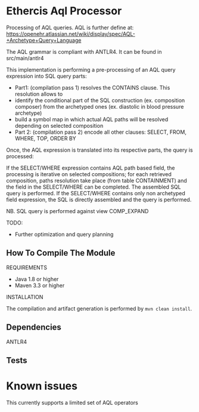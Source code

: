 Ethercis Aql Processor
======================

Processing of AQL queries. AQL is further define at: https://openehr.atlassian.net/wiki/display/spec/AQL-+Archetype+Query+Language

The AQL grammar is compliant with ANTLR4. It can be found in src/main/antlr4

This implementation is performing a pre-processing of an AQL query expression into SQL query parts:

- Part1: (compilation pass 1) resolves the CONTAINS clause. This resolution allows to 
 - identify the conditional part of the SQL construction (ex. composition composer) from the archetyped ones (ex. diastolic in blood pressure archetype)
 - build a symbol map in which actual AQL paths will be resolved depending on selected composition
- Part 2: (compilation pass 2) encode all other clauses: SELECT, FROM, WHERE, TOP, ORDER BY

Once, the AQL expression is translated into its respective parts, the query is processed:

If the SELECT/WHERE expression contains AQL path based field, the processing is iterative on selected compositions; for
each retrieved composition, paths resolution take place (from table CONTAINMENT) and the field in the SELECT/WHERE 
can be completed. The assembled SQL query is performed.
If the SELECT/WHERE contains only non archetyped field expression, the SQL is directly assembled and the query is performed.

NB. SQL query is performed against view COMP_EXPAND

TODO:
- Further optimization and query planning

How To Compile The Module
-------------------------
REQUIREMENTS

- Java 1.8 or higher
- Maven 3.3 or higher

INSTALLATION

The compilation and artifact generation is performed by `mvn clean install`.

Dependencies
------------
ANTLR4

Tests
-----

Known issues
============
This currently supports a limited set of AQL operators